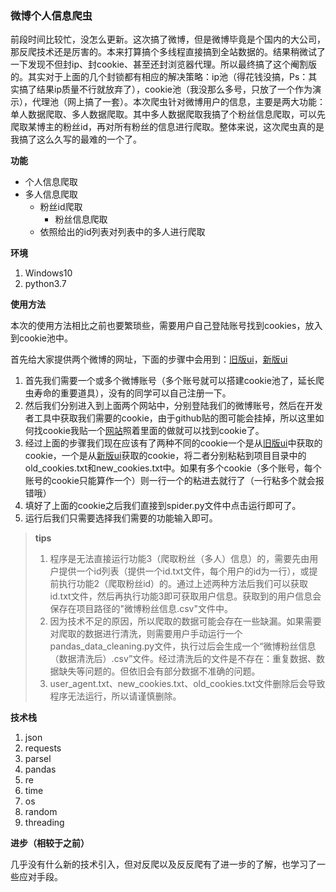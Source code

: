 ### 微博个人信息爬虫

​	前段时间比较忙，没怎么更新。这次搞了微博，但是微博毕竟是个国内的大公司，那反爬技术还是厉害的。本来打算搞个多线程直接搞到全站数据的。结果稍微试了一下发现不但封ip、封cookie、甚至还封浏览器代理。所以最终搞了这个阉割版的。其实对于上面的几个封锁都有相应的解决策略：ip池（得花钱没搞，Ps：其实搞了结果ip质量不行就放弃了），cookie池（我没那么多号，只放了一个作为演示），代理池（网上搞了一套）。本次爬虫针对微博用户的信息，主要是两大功能：单人数据爬取、多人数据爬取。其中多人数据爬取我搞了个粉丝信息爬取，可以先爬取某博主的粉丝id，再对所有粉丝的信息进行爬取。整体来说，这次爬虫真的是我搞了这么久写的最难的一个了。

**功能**

* 个人信息爬取
* 多人信息爬取
  * 粉丝id爬取
    * 粉丝信息爬取
  * 依照给出的id列表对列表中的多人进行爬取

**环境**

1. Windows10
2. python3.7

**使用方法**

本次的使用方法相比之前也要繁琐些，需要用户自己登陆账号找到cookies，放入到cookie池中。

首先给大家提供两个微博的网址，下面的步骤中会用到：[旧版ui](https://weibo.cn)，[新版ui](https://weibo.com/)

1. 首先我们需要一个或多个微博账号（多个账号就可以搭建cookie池了，延长爬虫寿命的重要道具），没有的同学可以自己注册一下。
2. 然后我们分别进入到上面两个网站中，分别登陆我们的微博账号，然后在开发者工具中获取我们需要的cookie，由于github贴的图可能会挂掉，所以这里如何找cookie我贴一个[网站](https://jingyan.baidu.com/article/5d368d1ea6c6e33f60c057ef.html)照着里面的做就可以找到cookie了。
3. 经过上面的步骤我们现在应该有了两种不同的cookie一个是从[旧版ui](https://weibo.cn)中获取的cookie，一个是从[新版ui](https://weibo.com/)获取的cookie，将二者分别粘粘到项目目录中的old_cookies.txt和new_cookies.txt中。如果有多个cookie（多个账号，每个账号的cookie只能算作一个）则一行一个的粘进去就行了（一行粘多个就会报错哦）
4. 填好了上面的cookie之后我们直接到spider.py文件中点击运行即可了。
5. 运行后我们只需要选择我们需要的功能输入即可。

> **tips**
>
> 1. 程序是无法直接运行功能3（爬取粉丝（多人）信息）的，需要先由用户提供一个id列表（提供一个id.txt文件，每个用户的id为一行），或提前执行功能2（爬取粉丝id）的。通过上述两种方法后我们可以获取id.txt文件，然后再执行功能3即可获取用户信息。获取到的用户信息会保存在项目路径的"微博粉丝信息.csv"文件中。
> 2. 因为技术不足的原因，所以爬取的数据可能会存在一些缺漏。如果需要对爬取的数据进行清洗，则需要用户手动运行一个pandas_data_cleaning.py文件，执行过后会生成一个“微博粉丝信息（数据清洗后）.csv”文件。经过清洗后的文件是不存在：重复数据、数据缺失等问题的。但依旧会有部分数据不准确的问题。
> 3. user_agent.txt、new_cookies.txt、old_cookies.txt文件删除后会导致程序无法运行，所以请谨慎删除。

**技术栈**

1. json
2. requests
3. parsel
4. pandas
5. re
6. time
7. os
8. random
9. threading

**进步（相较于之前）**

​	几乎没有什么新的技术引入，但对反爬以及反反爬有了进一步的了解，也学习了一些应对手段。